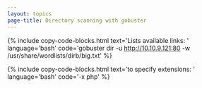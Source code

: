 ```yaml
---
layout: topics
page-title: Directory scanning with gobuster
---
```


{% include copy-code-blocks.html text='Lists available links: ' language='bash' code='gobuster dir -u http://10.10.9.121:80 -w /usr/share/wordlists/dirb/big.txt' %}

{% include copy-code-blocks.html text='to specify extensions: ' language='bash' code='-x php' %}
